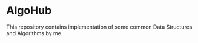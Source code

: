 # AlgoHub
This repository contains implementation of some common Data Structures and Algorithms by me.
